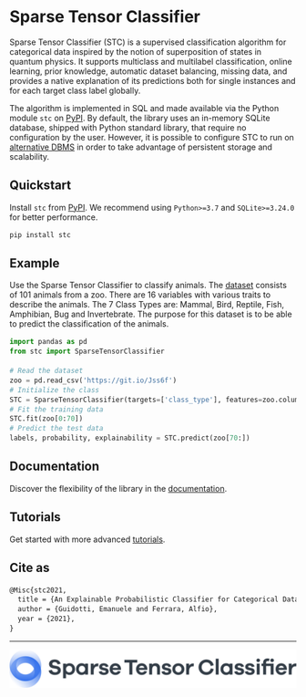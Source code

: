 # Sparse Tensor Classifier

Sparse Tensor Classifier (STC) is a supervised classification algorithm for categorical data inspired by the notion of superposition of states in quantum physics. It supports multiclass and multilabel classification, online learning, prior knowledge, automatic dataset balancing, missing data, and provides a native explanation of its predictions both for single instances and for each target class label globally. 

The algorithm is implemented in SQL and made available via the Python module ``stc`` on [PyPI](https://pypi.org/project/stc/). By default, the library uses an in-memory SQLite database, shipped with Python standard library, that require no configuration by the user. However, it is possible to configure STC to run on [alternative DBMS](https://github.com/SparseTensorClassifier/tutorial/blob/main/Quickstart_DBMS.ipynb) in order to take advantage of persistent storage and scalability.

## Quickstart

Install ``stc`` from [PyPI](https://pypi.org/project/stc/). We recommend using `Python>=3.7` and `SQLite>=3.24.0` for better performance.

```python
pip install stc
```

## Example

Use the Sparse Tensor Classifier to classify animals. The [dataset](https://archive.ics.uci.edu/ml/datasets/Zoo) consists of 101 animals from a zoo.
There are 16 variables with various traits to describe the animals. The 7 Class Types are: Mammal, Bird, Reptile, Fish, Amphibian, Bug and Invertebrate. The purpose for this dataset is to be able to predict the classification of the animals.

```python
import pandas as pd
from stc import SparseTensorClassifier

# Read the dataset
zoo = pd.read_csv('https://git.io/Jss6f')
# Initialize the class
STC = SparseTensorClassifier(targets=['class_type'], features=zoo.columns[1:-1])
# Fit the training data
STC.fit(zoo[0:70])
# Predict the test data
labels, probability, explainability = STC.predict(zoo[70:])
```

## Documentation

Discover the flexibility of the library in the [documentation](https://sparsetensorclassifier.org/docs.html).

## Tutorials

Get started with more advanced [tutorials](https://github.com/SparseTensorClassifier/tutorial).

## Cite as

```latex
@Misc{stc2021,
  title = {An Explainable Probabilistic Classifier for Categorical Data Inspired to Quantum Physics},
  author = {Guidotti, Emanuele and Ferrara, Alfio},
  year = {2021},
}
```

___



![](https://raw.githubusercontent.com/SparseTensorClassifier/stc/main/docs/source/_static/img/logo.svg)